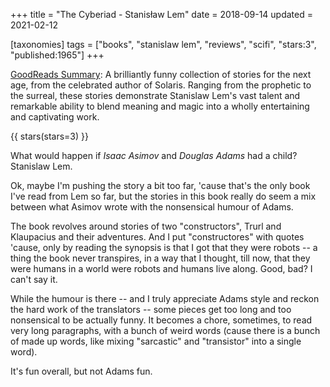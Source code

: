 +++
title = "The Cyberiad - Stanisław Lem"
date = 2018-09-14
updated = 2021-02-12

[taxonomies]
tags = ["books", "stanislaw lem", "reviews", "scifi", "stars:3",
"published:1965"]
+++

[GoodReads Summary](https://www.goodreads.com/book/show/18194.The_Cyberiad):
A brilliantly funny collection of stories for the next age, from the
celebrated author of Solaris. Ranging from the prophetic to the surreal, these
stories demonstrate Stanislaw Lem's vast talent and remarkable ability to
blend meaning and magic into a wholly entertaining and captivating work.

<!-- more -->

{{ stars(stars=3) }}

What would happen if _Isaac Asimov_ and _Douglas Adams_ had a child? Stanislaw
Lem.

Ok, maybe I'm pushing the story a bit too far, 'cause that's the only book
I've read from Lem so far, but the stories in this book really do seem a mix
between what Asimov wrote with the nonsensical humour of Adams.

The book revolves around stories of two "constructors", Trurl and Klaupacius
and their adventures. And I put "constructores" with quotes 'cause, only by
reading the synopsis is that I got that they were robots -- a thing the book
never transpires, in a way that I thought, till now, that they were humans in
a world were robots and humans live along. Good, bad? I can't say it.

While the humour is there -- and I truly appreciate Adams style and reckon the
hard work of the translators -- some pieces get too long and too nonsensical
to be actually funny. It becomes a chore, sometimes, to read very long
paragraphs, with a bunch of weird words (cause there is a bunch of made up
words, like mixing "sarcastic" and "transistor" into a single word).

It's fun overall, but not Adams fun.
